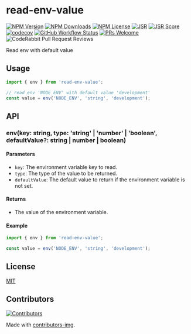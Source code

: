 # read-env-value

[![NPM Version](https://img.shields.io/npm/v/read-env-value)](https://www.npmjs.com/package/read-env-value)
[![NPM Downloads](https://img.shields.io/npm/dm/read-env-value)](https://www.npmjs.com/package/read-env-value)
[![NPM License](https://img.shields.io/npm/l/read-env-value)](https://github.com/node-modules/read-env-value/blob/master/LICENSE)
[![JSR](https://jsr.io/badges/@nm/read-env-value)](https://jsr.io/@nm/read-env-value)
[![JSR Score](https://jsr.io/badges/@nm/read-env-value/score)](https://jsr.io/@nm/read-env-value)
[![codecov](https://codecov.io/gh/node-modules/read-env-value/branch/master/graph/badge.svg)](https://codecov.io/gh/node-modules/read-env-value)
[![GitHub Workflow Status](https://img.shields.io/github/actions/workflow/status/node-modules/read-env-value/ci.yml?branch=master)](https://github.com/node-modules/read-env-value/actions/workflows/ci.yml?query=branch%3Amaster)
[![PRs Welcome](https://img.shields.io/badge/PRs-welcome-brightgreen.svg?style=flat-square)](https://makeapullrequest.com)
![CodeRabbit Pull Request Reviews](https://img.shields.io/coderabbit/prs/github/node-modules/read-env-value)

Read env with default value

## Usage

```ts
import { env } from 'read-env-value';

// read env 'NODE_ENV' with default value 'development'
const value = env('NODE_ENV', 'string', 'development');
```

## API

### env(key: string, type: 'string' | 'number' | 'boolean', defaultValue?: string | number | boolean)

#### Parameters

- `key`: The environment variable key to read.
- `type`: The type of the value to be returned.
- `defaultValue`: The default value to return if the environment variable is not set.

#### Returns

- The value of the environment variable.

#### Example

```ts
import { env } from 'read-env-value';

const value = env('NODE_ENV', 'string', 'development');
```

## License

[MIT](./LICENSE)

## Contributors

[![Contributors](https://contrib.rocks/image?repo=node-modules/read-env-value)](https://github.com/node-modules/read-env-value/graphs/contributors)

Made with [contributors-img](https://contrib.rocks).
